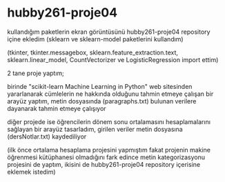 # hubby261-proje04 

kullandığım paketlerin ekran görüntüsünü hubby261-proje04 repository içine ekledim 
(sklearn ve sklearn-model paketlerini kullandım)

(tkinter, tkinter.messagebox, sklearn.feature_extraction.text, sklearn.linear_model, CountVectorizer ve LogisticRegression import ettim)

2 tane proje yaptım;

birinde "scikit-learn Machine Learning in Python" web sitesinden yararlanarak cümlelerin ne hakkında olduğunu tahmin etmeye çalışan bir arayüz yaptım, metin dosyasında (paragraphs.txt) bulunan verilere dayanarak tahmin etmeye çalışıyor

diğer projede ise öğrencilerin dönem sonu ortalamasını hesaplamalarını sağlayan bir arayüz tasarladım, girilen veriler metin dosyasına (dersNotlar.txt) kaydediliyor

(ilk önce ortalama hesaplama projesini yapmıştım fakat projenin makine öğrenmesi kütüphanesi olmadığını fark edince metin kategorizasyonu projesini de yaptım, ikisini de hubby261-proje04 repository içerisine eklemek istedim)
